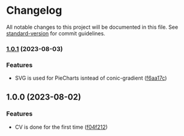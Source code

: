 # Changelog

All notable changes to this project will be documented in this file. See [standard-version](https://github.com/conventional-changelog/standard-version) for commit guidelines.

### [1.0.1](https://github.com/WebSavva/cv/compare/v1.0.0...v1.0.1) (2023-08-03)


### Features

* SVG is used for PieCharts isntead of conic-gradient ([f6aa17c](https://github.com/WebSavva/cv/commit/f6aa17c9cf1cc1777b3285dffcac35e987db31df))

## 1.0.0 (2023-08-02)


### Features

* CV is done for the first time ([f04f212](https://github.com/WebSavva/cv/commit/f04f212ce265cf41d40713a9769c8b946b865fb7))
